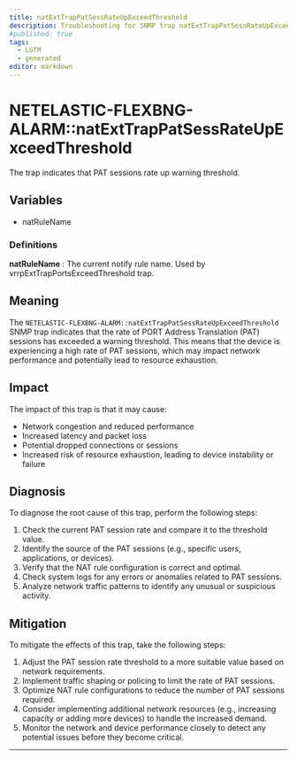```yaml
---
title: natExtTrapPatSessRateUpExceedThreshold
description: Troubleshooting for SNMP trap natExtTrapPatSessRateUpExceedThreshold
#published: true
tags:
  - LGTM
  - generated
editor: markdown
---
```


# NETELASTIC-FLEXBNG-ALARM::natExtTrapPatSessRateUpExceedThreshold 

The trap indicates that PAT sessions rate up warning threshold. 


## Variables


  - natRuleName 

### Definitions 


**natRuleName** 
: The current notify rule name.
Used by vrrpExtTrapPortsExceedThreshold trap. 


## Meaning

The `NETELASTIC-FLEXBNG-ALARM::natExtTrapPatSessRateUpExceedThreshold` SNMP trap indicates that the rate of PORT Address Translation (PAT) sessions has exceeded a warning threshold. This means that the device is experiencing a high rate of PAT sessions, which may impact network performance and potentially lead to resource exhaustion.

## Impact

The impact of this trap is that it may cause:

* Network congestion and reduced performance
* Increased latency and packet loss
* Potential dropped connections or sessions
* Increased risk of resource exhaustion, leading to device instability or failure

## Diagnosis

To diagnose the root cause of this trap, perform the following steps:

1. Check the current PAT session rate and compare it to the threshold value.
2. Identify the source of the PAT sessions (e.g., specific users, applications, or devices).
3. Verify that the NAT rule configuration is correct and optimal.
4. Check system logs for any errors or anomalies related to PAT sessions.
5. Analyze network traffic patterns to identify any unusual or suspicious activity.

## Mitigation

To mitigate the effects of this trap, take the following steps:

1. Adjust the PAT session rate threshold to a more suitable value based on network requirements.
2. Implement traffic shaping or policing to limit the rate of PAT sessions.
3. Optimize NAT rule configurations to reduce the number of PAT sessions required.
4. Consider implementing additional network resources (e.g., increasing capacity or adding more devices) to handle the increased demand.
5. Monitor the network and device performance closely to detect any potential issues before they become critical.
---




